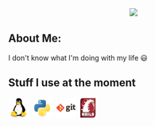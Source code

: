 <div id="header" align="center">
  <img src="https://media.giphy.com/media/kB3c7Gm4OXGNO/giphy.gif" width="600"/>
</div>

  
## About Me: 
I don't know what I'm doing with my life 😃

## Stuff I use at the moment
<div id="tools">
    <img src="https://github.com/devicons/devicon/blob/master/icons/linux/linux-original.svg" title="Linux" alt="Linux" width="40" height="40"/>&nbsp;
    <img src="https://github.com/devicons/devicon/blob/master/icons/python/python-original.svg" title="Python" alt="Python" width="40" height="40"/>&nbsp;
    <img src="https://github.com/devicons/devicon/blob/master/icons/git/git-original-wordmark.svg" title="Git" alt="Git" width="40" height="40"/>
    <img src="https://github.com/devicons/devicon/blob/master/icons/rails/rails-original-wordmark.svg" title"Rails" alt="Rails" width="40" height="40"/>
</div>
